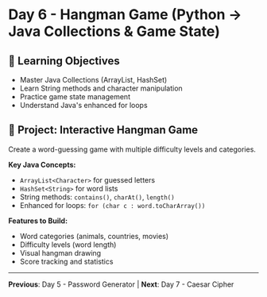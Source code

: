# Day 6 - Hangman Game (Python → Java Collections & Game State)

## 🎯 Learning Objectives
- Master Java Collections (ArrayList, HashSet)
- Learn String methods and character manipulation
- Practice game state management
- Understand Java's enhanced for loops

## 🚀 Project: Interactive Hangman Game
Create a word-guessing game with multiple difficulty levels and categories.

**Key Java Concepts:**
- `ArrayList<Character>` for guessed letters
- `HashSet<String>` for word lists
- String methods: `contains()`, `charAt()`, `length()`
- Enhanced for loops: `for (char c : word.toCharArray())`

**Features to Build:**
- Word categories (animals, countries, movies)
- Difficulty levels (word length)
- Visual hangman drawing
- Score tracking and statistics

---
**Previous**: Day 5 - Password Generator | **Next**: Day 7 - Caesar Cipher
